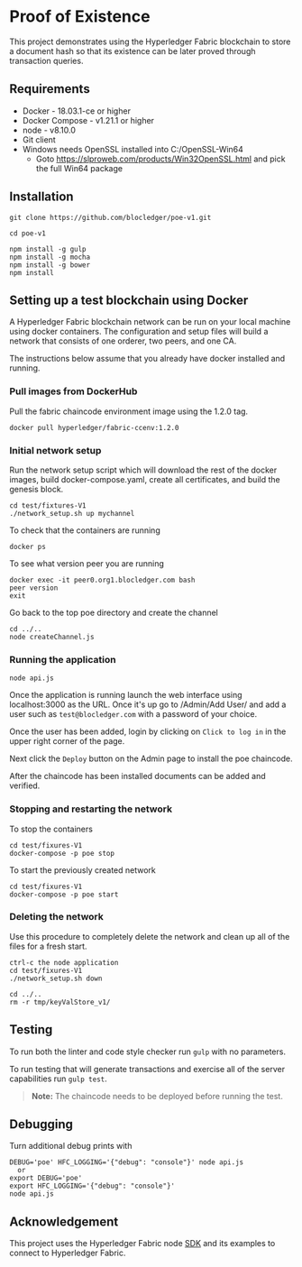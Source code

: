 # Proof of Existence

This project demonstrates using the Hyperledger Fabric blockchain to store a document
hash so that its existence can be later proved through transaction queries.

## Requirements

* Docker - 18.03.1-ce or higher
* Docker Compose - v1.21.1 or higher
* node - v8.10.0
* Git client
* Windows needs OpenSSL installed into C:/OpenSSL-Win64
  * Goto https://slproweb.com/products/Win32OpenSSL.html and pick the full Win64 package

## Installation

`git clone https://github.com/blocledger/poe-v1.git`

`cd poe-v1`
```
npm install -g gulp
npm install -g mocha
npm install -g bower
npm install
```

## Setting up a test blockchain using Docker

A Hyperledger Fabric blockchain network can be run on your local machine
using docker containers.  The configuration and setup files will build a network
that consists of one orderer, two peers, and one CA.

The instructions below assume that you already have docker installed and running.


### Pull images from DockerHub

Pull the fabric chaincode environment image using the 1.2.0 tag.
```
docker pull hyperledger/fabric-ccenv:1.2.0
```

### Initial network setup

Run the network setup script which will download the rest of the docker images,
build docker-compose.yaml, create all certificates, and build the genesis block.
```
cd test/fixtures-V1
./network_setup.sh up mychannel
```
To check that the containers are running
```
docker ps
```
To see what version peer you are running
```
docker exec -it peer0.org1.blocledger.com bash
peer version
exit
```

Go back to the top poe directory and create the channel
```
cd ../..
node createChannel.js
 ```
### Running the application

```
node api.js
```
Once the application is running launch the web interface
using localhost:3000 as the URL.  Once it's up go to
/Admin/Add User/ and add a user such as `test@blocledger.com` with a password
of your choice.

Once the user has been added, login by clicking on `Click to log in` in the
upper right corner of the page.

Next click the `Deploy` button on the Admin page to install the poe chaincode.

After the chaincode has been installed documents can be added and verified.

### Stopping and restarting the network
To stop the containers
```
cd test/fixures-V1
docker-compose -p poe stop
```
To start the previously created network
```
cd test/fixures-V1
docker-compose -p poe start
```

### Deleting the network
Use this procedure to completely delete the network and clean up all of the files
for a fresh start.
```
ctrl-c the node application
cd test/fixures-V1
./network_setup.sh down

cd ../..
rm -r tmp/keyValStore_v1/
```

## Testing
To run both the linter and code style checker run `gulp` with no parameters.

To run testing that will generate transactions and exercise all of the server
capabilities run `gulp test`.
> **Note:**  The chaincode needs to be deployed before running the test.

## Debugging
Turn additional debug prints with
```
DEBUG='poe' HFC_LOGGING='{"debug": "console"}' node api.js
  or
export DEBUG='poe'
export HFC_LOGGING='{"debug": "console"}'
node api.js
```
## Acknowledgement
This project uses the Hyperledger Fabric node
[SDK](https://github.com/hyperledger/fabric-sdk-node) and its examples to connect to
Hyperledger Fabric.

